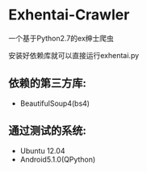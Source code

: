 Exhentai-Crawler
=================
一个基于Python2.7的ex绅士爬虫

安装好依赖库就可以直接运行exhentai.py

依赖的第三方库:
------------
* BeautifulSoup4(bs4)

通过测试的系统:
------------
* Ubuntu 12.04
* Android5.1.0(QPython)